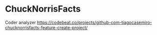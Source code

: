 # ChuckNorrisFacts

Coder analyzer
https://codebeat.co/projects/github-com-tiagocasemiro-chucknorrisfacts-feature-create-project/
